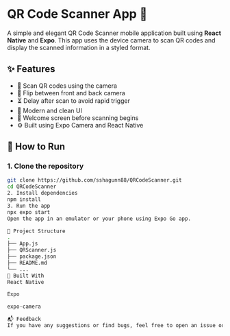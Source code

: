 # QR Code Scanner App 📱

A simple and elegant QR Code Scanner mobile application built using **React Native** and **Expo**. This app uses the device camera to scan QR codes and display the scanned information in a styled format.

## ✨ Features

- 📸 Scan QR codes using the camera
- 🔁 Flip between front and back camera
- ⏳ Delay after scan to avoid rapid trigger
- 🎨 Modern and clean UI
- 🏁 Welcome screen before scanning begins
- ⚙️ Built using Expo Camera and React Native


## 🚀 How to Run

### 1. Clone the repository

```bash
git clone https://github.com/sshagunn88/QRCodeScanner.git
cd QRCodeScanner
2. Install dependencies
npm install
3. Run the app
npx expo start
Open the app in an emulator or your phone using Expo Go app.

📂 Project Structure
.
├── App.js
├── QRScanner.js
├── package.json
├── README.md
└── ...
🧰 Built With
React Native

Expo

expo-camera

📬 Feedback
If you have any suggestions or find bugs, feel free to open an issue or pull request.
